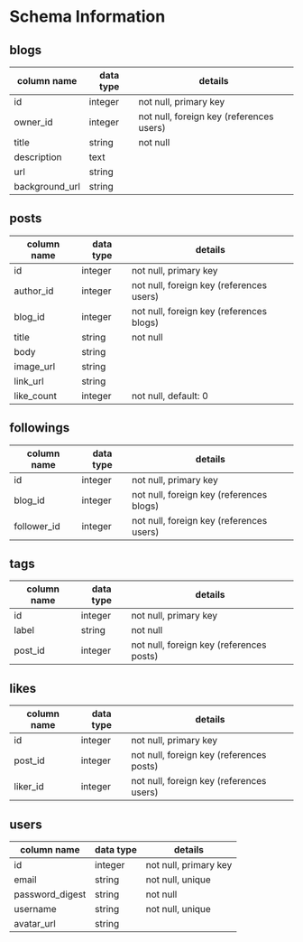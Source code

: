 # Schema Information

## blogs
column name     | data type | details
----------------|-----------|-----------------------
id              | integer   | not null, primary key
owner_id        | integer   | not null, foreign key (references users)
title           | string    | not null
description     | text      |
url             | string    |
background_url  | string    |


## posts
column name | data type | details
------------|-----------|-----------------------
id          | integer   | not null, primary key
author_id   | integer   | not null, foreign key (references users)
blog_id     | integer   | not null, foreign key (references blogs)
title       | string    | not null
body        | string    |
image_url   | string    |
link_url    | string    |
like_count  | integer   | not null, default: 0

## followings
column name | data type | details
------------|-----------|-----------------------
id          | integer   | not null, primary key
blog_id     | integer   | not null, foreign key (references blogs)
follower_id | integer   | not null, foreign key (references users)

## tags
column name | data type | details
------------|-----------|-----------------------
id          | integer   | not null, primary key
label       | string    | not null
post_id     | integer   | not null, foreign key (references posts)

## likes
column name | data type | details
------------|-----------|-----------------------
id          | integer   | not null, primary key
post_id     | integer   | not null, foreign key (references posts)
liker_id    | integer   | not null, foreign key (references users)

## users
column name     | data type | details
----------------|-----------|-----------------------
id              | integer   | not null, primary key
email           | string    | not null, unique
password_digest | string    | not null
username        | string    | not null, unique
avatar_url      | string    |
